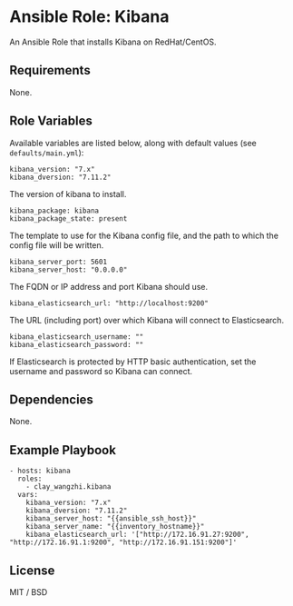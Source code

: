 # Ansible Role: Kibana

An Ansible Role that installs Kibana on RedHat/CentOS.

## Requirements

None.

## Role Variables

Available variables are listed below, along with default values (see `defaults/main.yml`):

```
kibana_version: "7.x"
kibana_dversion: "7.11.2"
```

The version of kibana to install.

```
kibana_package: kibana
kibana_package_state: present
```

The template to use for the Kibana config file, and the path to which the config file will be written.

```
kibana_server_port: 5601
kibana_server_host: "0.0.0.0"
```

The FQDN or IP address and port Kibana should use.

```
kibana_elasticsearch_url: "http://localhost:9200"
```

The URL (including port) over which Kibana will connect to Elasticsearch.

```
kibana_elasticsearch_username: ""
kibana_elasticsearch_password: ""
```

If Elasticsearch is protected by HTTP basic authentication, set the username and password so Kibana can connect.

## Dependencies

None.

## Example Playbook

```
- hosts: kibana
  roles:
    - clay_wangzhi.kibana
  vars:
    kibana_version: "7.x"
    kibana_dversion: "7.11.2"
    kibana_server_host: "{{ansible_ssh_host}}"
    kibana_server_name: "{{inventory_hostname}}"
    kibana_elasticsearch_url: '["http://172.16.91.27:9200", "http://172.16.91.1:9200", "http://172.16.91.151:9200"]'
```

## License

MIT / BSD